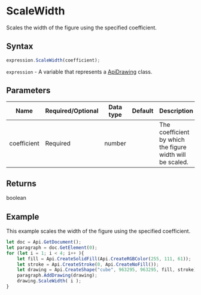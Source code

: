# ScaleWidth

Scales the width of the figure using the specified coefficient.

## Syntax

```javascript
expression.ScaleWidth(coefficient);
```

`expression` - A variable that represents a [ApiDrawing](../ApiDrawing.md) class.

## Parameters

| **Name** | **Required/Optional** | **Data type** | **Default** | **Description** |
| ------------- | ------------- | ------------- | ------------- | ------------- |
| coefficient | Required | number |  | The coefficient by which the figure width will be scaled. |

## Returns

boolean

## Example

This example scales the width of the figure using the specified coefficient.

```javascript editor-
let doc = Api.GetDocument();
let paragraph = doc.GetElement(0);
for (let i = 1; i < 4; i++ ){
	let fill = Api.CreateSolidFill(Api.CreateRGBColor(255, 111, 61));
	let stroke = Api.CreateStroke(0, Api.CreateNoFill());
	let drawing = Api.CreateShape("cube", 963295, 963295, fill, stroke);
	paragraph.AddDrawing(drawing);
	drawing.ScaleWidth( i );
}
```
